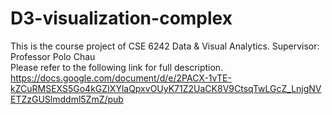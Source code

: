 # D3-visualization-complex
This is the course project of CSE 6242 Data &amp; Visual Analytics. Supervisor: Professor Polo Chau  
Please refer to the following link for full description.  
https://docs.google.com/document/d/e/2PACX-1vTE-kZCuRMSEXS5Go4kGZIXYlaQpxvOUyK71Z2UaCK8V9CtsqTwLGcZ_LnjgNVETZzGUSlmddml5ZmZ/pub
